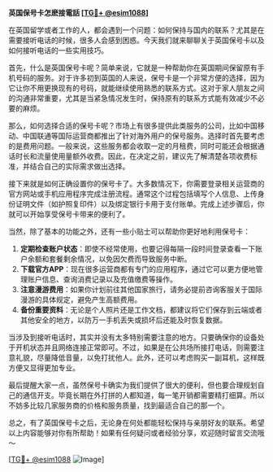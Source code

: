 **英国保号卡怎麽接電話 [[TG💪+ @esim1088](https://t.me/s/esim1088)]**

在英国留学或者工作的人，都会遇到一个问题：如何保持与国内的联系？尤其是在需要接听电话的时候，很多人会感到困惑。今天我们就来聊聊关于英国保号卡以及如何接听电话的一些实用技巧。

首先，什么是英国保号卡呢？简单来说，它就是一种帮助你在英国期间保留原有手机号码的服务。对于许多初到英国的人来说，保号卡是一个非常方便的选择，因为它让你不用更换现有的号码，就能继续使用熟悉的联系方式。这对于家人朋友之间的沟通非常重要，尤其是当紧急情况发生时，保持原有的联系方式能有效减少不必要的麻烦。

那么，如何选择合适的保号卡呢？市场上有很多提供此类服务的公司，比如中国移动、中国联通等国际运营商都推出了针对海外用户的保号服务。选择时首先要考虑的是费用问题。一般来说，这些服务都会收取一定的月租费，同时可能还会根据通话时长和流量使用量额外收费。因此，在决定之前，建议先了解清楚各项收费标准，并结合自己的实际需求做出选择。

接下来就是如何正确设置你的保号卡了。大多数情况下，你需要登录相关运营商的官方网站或手机应用程序完成注册流程。通常这个过程包括填写个人信息、上传身份证明文件（如护照复印件）以及绑定银行卡用于支付账单。完成上述步骤后，你就可以开始享受保号卡带来的便利了。

当然，除了基本的功能之外，还有一些小贴士可以帮助你更好地利用保号卡：

1. **定期检查账户状态**：即使不经常使用，也要记得每隔一段时间登录查看一下账户余额和套餐剩余情况，以免因欠费而导致服务中断。
2. **下载官方APP**：现在很多运营商都有专门的应用程序，通过它可以更方便地管理账户信息、查询消费记录以及充值缴费等操作。
3. **注意漫游费用**：如果你计划前往其他国家旅行，请务必提前咨询客服关于国际漫游的具体规定，避免产生高额费用。
4. **备份重要资料**：无论是个人照片还是工作文档，都建议将它们保存到云端或者其他安全的地方，以防万一手机丢失或损坏后还能及时恢复数据。

当涉及到接听电话时，其实并没有太多特别需要注意的地方。只要确保你的设备处于开机状态并且网络连接正常即可。不过，如果是在公共场所接打电话，则需要注意礼貌，尽量降低音量，以免打扰他人。此外，还可以考虑购买一副耳机，这样既方便又显得更加专业。

最后提醒大家一点，虽然保号卡确实为我们提供了很大的便利，但也要合理规划自己的通信开支。毕竟长期在外打拼的人都知道，每一笔开销都需要精打细算。所以不妨多比较几家服务商的价格和服务质量，找到最适合自己的那一个。

总之，有了英国保号卡之后，无论身在何处都能轻松保持与亲朋好友的联系。希望以上内容能够对你有所帮助！如果有任何疑问或者经验分享，欢迎随时留言交流哦～ 

[[TG💪+ @esim1088](https://t.me/s/esim1088) ![Image](https://i.postimg.cc/4NQfJmqS/Snipaste-2025-05-13-00-14-12.png)]